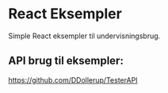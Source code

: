 # React Eksempler

Simple React eksempler til undervisningsbrug.

## API brug til eksempler:

https://github.com/DDollerup/TesterAPI